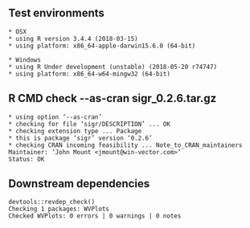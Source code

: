 

## Test environments

    * OSX
    * using R version 3.4.4 (2018-03-15)
    * using platform: x86_64-apple-darwin15.6.0 (64-bit)
   
    * Windows
    * using R Under development (unstable) (2018-05-20 r74747)
    * using platform: x86_64-w64-mingw32 (64-bit)
 
## R CMD check --as-cran sigr_0.2.6.tar.gz 

    * using option ‘--as-cran’
    * checking for file ‘sigr/DESCRIPTION’ ... OK
    * checking extension type ... Package
    * this is package ‘sigr’ version ‘0.2.6’
    * checking CRAN incoming feasibility ... Note_to_CRAN_maintainers
    Maintainer: ‘John Mount <jmount@win-vector.com>’
    Status: OK

## Downstream dependencies

    devtools::revdep_check()
    Checking 1 packages: WVPlots
    Checked WVPlots: 0 errors | 0 warnings | 0 notes